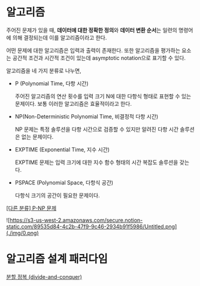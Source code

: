# 알고리즘

 주어진 문제가 있을 때, **데이터에 대한 정확한 정의**와 **데이터 변환 순서**는 일련의 명령어에 의해 결정되는데 이를 알고리즘이라고 한다.

 어떤 문제에 대한 알고리즘은 입력과 출력이 존재한다. 또한 알고리즘을 평가하는 요소는 공간적 조건과 시간적 조건이 있는데 asymptotic notation으로 표기할 수 있다.

 알고리즘을 네 가지 분류로 나누면,

- P (Polynomial Time, 다항 시간)

     주어진 알고리즘의 연산 횟수를 입력 크기 N에 대한 다항식 형태로 표현할 수 있는 문제이다. 보통 이러한 알고리즘은 효율적이라고 한다.

- NP(Non-Deterministic Polynomial Time, 비결정적 다항 시간)

    NP 문제는 특정 솔루션을 다항 시간으로 검증할 수 있지만 알려진 다항 시간 솔루션은 없는 문제이다.

- EXPTIME (Exponential Time, 지수 시간)

    EXPTIME 문제는 입력 크기에 대한 지수 함수 형태의 시간 복잡도 솔루션을 갖는다.

- PSPACE (Polynomial Space, 다항식 공간)

     다항식 크기의 공간이 필요한 문제이다.

 [[다른 분류] P-NP 문제](https://seungkwan.tistory.com/6)

![https://s3-us-west-2.amazonaws.com/secure.notion-static.com/89535d84-4c2b-47f9-9c46-2934b91f5986/Untitled.png](./img/0.png)

# 알고리즘 설계 패러다임

[분할 정복 (divide-and-conquer)](./divide-and-conquer.md)